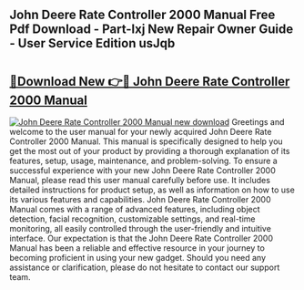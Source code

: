 ## John Deere Rate Controller 2000 Manual Free Pdf Download - Part-Ixj New Repair Owner Guide - User Service Edition usJqb

# <h2><a href="http://bc94878.oget.top/?id=John+Deere+Rate+Controller+2000+Manual">🔗Download New 👉🔴 John Deere Rate Controller 2000 Manual</a></h2>

[![John Deere Rate Controller 2000 Manual new download](https://i.imgur.com/5g1atiW.png)](http://bc94878.oget.top/?id=John+Deere+Rate+Controller+2000+Manual)
Greetings and welcome to the user manual for your newly acquired John Deere Rate Controller 2000 Manual. This manual is specifically designed to help you get the most out of your product by providing a thorough explanation of its features, setup, usage, maintenance, and problem-solving. To ensure a successful experience with your new John Deere Rate Controller 2000 Manual, please read this user manual carefully before use. It includes detailed instructions for product setup, as well as information on how to use its various features and capabilities. John Deere Rate Controller 2000 Manual comes with a range of advanced features, including object detection, facial recognition, customizable settings, and real-time monitoring, all easily controlled through the user-friendly and intuitive interface. Our expectation is that the John Deere Rate Controller 2000 Manual has been a reliable and effective resource in your journey to becoming proficient in using your new gadget. Should you need any assistance or clarification, please do not hesitate to contact our support team.
